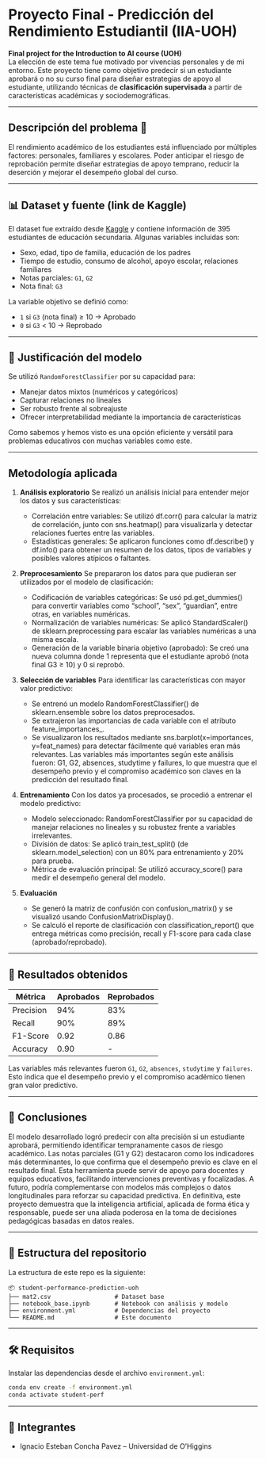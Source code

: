 # Proyecto Final - Predicción del Rendimiento Estudiantil (IIA-UOH)

**Final project for the Introduction to AI course (UOH)**  
La elección de este tema fue motivado por vivencias personales y de mi entorno. Este proyecto tiene como objetivo predecir si un estudiante aprobará o no su curso final para diseñar estrategias de apoyo al estudiante, utilizando técnicas de **clasificación supervisada** a partir de características académicas y sociodemográficas.

---

## Descripción del problema 📌

El rendimiento académico de los estudiantes está influenciado por múltiples factores: personales, familiares y escolares. Poder anticipar el riesgo de reprobación permite diseñar estrategias de apoyo temprano, reducir la deserción y mejorar el desempeño global del curso.

---

## 📊 Dataset y fuente (link de Kaggle)

El dataset fue extraído desde [Kaggle](https://www.kaggle.com/datasets/henryshan/student-performance-prediction) y contiene información de 395 estudiantes de educación secundaria. Algunas variables incluidas son:

- Sexo, edad, tipo de familia, educación de los padres
- Tiempo de estudio, consumo de alcohol, apoyo escolar, relaciones familiares
- Notas parciales: `G1`, `G2`
- Nota final: `G3`

La variable objetivo se definió como:

- `1` si `G3` (nota final) ≥ 10 → Aprobado  
- `0` si `G3` < 10 → Reprobado

---

## 🤖 Justificación del modelo

Se utilizó `RandomForestClassifier` por su capacidad para:

- Manejar datos mixtos (numéricos y categóricos)
- Capturar relaciones no lineales
- Ser robusto frente al sobreajuste
- Ofrecer interpretabilidad mediante la importancia de características

Como sabemos y hemos visto es una opción eficiente y versátil para problemas educativos con muchas variables como este.

---

## Metodología aplicada

1. **Análisis exploratorio**
Se realizó un análisis inicial para entender mejor los datos y sus características:
   - Correlación entre variables: Se utilizó df.corr() para calcular la matriz de correlación, junto con sns.heatmap() para visualizarla y detectar relaciones fuertes entre las variables.
   - Estadísticas generales: Se aplicaron funciones como df.describe() y df.info() para obtener un resumen de los datos, tipos de variables y posibles valores atípicos o faltantes.

2. **Preprocesamiento**
Se prepararon los datos para que pudieran ser utilizados por el modelo de clasificación:
   - Codificación de variables categóricas: Se usó pd.get_dummies() para convertir variables como “school”, “sex”, “guardian”, entre otras, en variables numéricas.
   - Normalización de variables numéricas: Se aplicó StandardScaler() de sklearn.preprocessing para escalar las variables numéricas a una misma escala.
   - Generación de la variable binaria objetivo (aprobado): Se creó una nueva columna donde 1 representa que el estudiante aprobó (nota final G3 ≥ 10) y 0 si reprobó.

3. **Selección de variables**
Para identificar las características con mayor valor predictivo:
   - Se entrenó un modelo RandomForestClassifier() de sklearn.ensemble sobre los datos preprocesados.
   - Se extrajeron las importancias de cada variable con el atributo feature_importances_.
   - Se visualizaron los resultados mediante sns.barplot(x=importances, y=feat_names) para detectar fácilmente qué variables eran más relevantes.
Las variables más importantes según este análisis fueron: G1, G2, absences, studytime y failures, lo que muestra que el desempeño previo y el compromiso académico son claves en la predicción del resultado final.

4. **Entrenamiento**
Con los datos ya procesados, se procedió a entrenar el modelo predictivo:
   - Modelo seleccionado: RandomForestClassifier por su capacidad de manejar relaciones no lineales y su robustez frente a variables irrelevantes.
   - División de datos: Se aplicó train_test_split() (de sklearn.model_selection) con un 80% para entrenamiento y 20% para prueba.
   - Métrica de evaluación principal: Se utilizó accuracy_score() para medir el desempeño general del modelo.

5. **Evaluación**
   - Se generó la matriz de confusión con confusion_matrix() y se visualizó usando ConfusionMatrixDisplay().
   - Se calculó el reporte de clasificación con classification_report() que entrega métricas como precisión, recall y F1-score para cada clase (aprobado/reprobado).

---

## 🧠 Resultados obtenidos

| Métrica     | Aprobados | Reprobados |
|-------------|-----------|------------|
| Precision   | 94%       | 83%        |
| Recall      | 90%       | 89%        |
| F1-Score    | 0.92      | 0.86       |
| Accuracy    | 0.90      | -          |


Las variables más relevantes fueron `G1`, `G2`, `absences`, `studytime` y `failures`.  
Esto indica que el desempeño previo y el compromiso académico tienen gran valor predictivo.

---

## 📌 Conclusiones

El modelo desarrollado logró predecir con alta precisión si un estudiante aprobará, permitiendo identificar tempranamente casos de riesgo académico. Las notas parciales (G1 y G2) destacaron como los indicadores más determinantes, lo que confirma que el desempeño previo es clave en el resultado final. Esta herramienta puede servir de apoyo para docentes y equipos educativos, facilitando intervenciones preventivas y focalizadas. A futuro, podría complementarse con modelos más complejos o datos longitudinales para reforzar su capacidad predictiva. En definitiva, este proyecto demuestra que la inteligencia artificial, aplicada de forma ética y responsable, puede ser una aliada poderosa en la toma de decisiones pedagógicas basadas en datos reales.

---

## 📂 Estructura del repositorio

La estructura de este repo es la siguiente:
```
📦 student-performance-prediction-uoh
├── mat2.csv                  # Dataset base
├── notebook_base.ipynb       # Notebook con análisis y modelo
├── environment.yml           # Dependencias del proyecto
└── README.md                 # Este documento
```

---

## 🛠️ Requisitos

Instalar las dependencias desde el archivo `environment.yml`:

```bash
conda env create -f environment.yml
conda activate student-perf
```

---

## 👥 Integrantes

- Ignacio Esteban Concha Pavez – Universidad de O’Higgins
